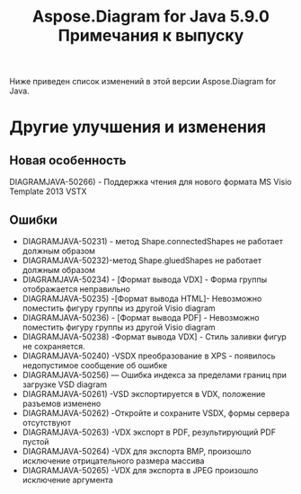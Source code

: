 ﻿---
title: Aspose.Diagram for Java 5.9.0 Примечания к выпуску
type: docs
weight: 10
url: /ru/java/aspose-diagram-for-java-5-9-0-release-notes/
---
Ниже приведен список изменений в этой версии Aspose.Diagram for Java.
# **Другие улучшения и изменения**
## **Новая особенность**
DIAGRAMJAVA-50266) - Поддержка чтения для нового формата MS Visio Template 2013 VSTX
## **Ошибки**
- DIAGRAMJAVA-50231) - метод Shape.connectedShapes не работает должным образом
- DIAGRAMJAVA-50232)-метод Shape.gluedShapes не работает должным образом
- DIAGRAMJAVA-50234) - [Формат вывода VDX] - Форма группы отображается неправильно
- DIAGRAMJAVA-50235) -[Формат вывода HTML]- Невозможно поместить фигуру группы из другой Visio diagram
- DIAGRAMJAVA-50236) - [Формат вывода PDF] - Невозможно поместить фигуру группы из другой Visio diagram
- DIAGRAMJAVA-50238) -Формат вывода VDX] - Стиль заливки фигур не сохраняется.
- DIAGRAMJAVA-50240) -VSDX преобразование в XPS - появилось недопустимое сообщение об ошибке
- DIAGRAMJAVA-50256) — Ошибка индекса за пределами границ при загрузке VSD diagram
- DIAGRAMJAVA-50261) -VSD экспортируется в VDX, положение разъемов изменено
- DIAGRAMJAVA-50262) -Откройте и сохраните VSDX, формы сервера отсутствуют
- DIAGRAMJAVA-50263) -VDX экспорт в PDF, результирующий PDF пустой
- DIAGRAMJAVA-50264) -VDX для экспорта BMP, произошло исключение отрицательного размера массива
- DIAGRAMJAVA-50265) -VDX для экспорта в JPEG произошло исключение аргумента
